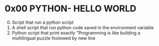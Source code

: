 # 0x00 PYTHON- HELLO WORLD
0. Script that run a python script
1. A shell script that run python code saved in the environment variable
2. Python script that print exactly "Programming is like building a multilingual puzzle foolowed by new line

